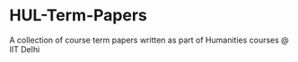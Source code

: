 # HUL-Term-Papers
A collection of course term papers written as part of Humanities courses @ IIT Delhi
